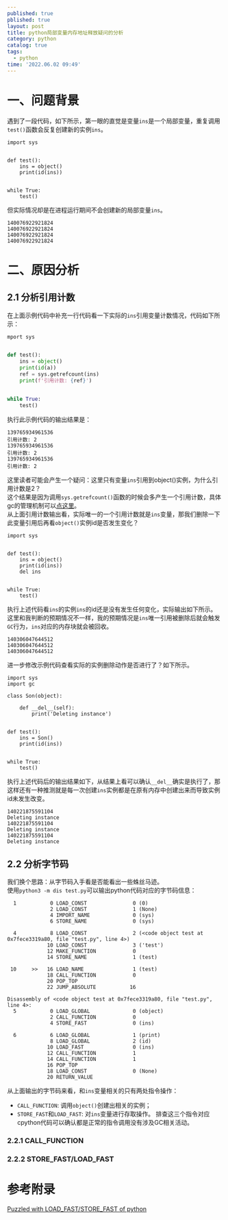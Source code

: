 ```yaml
---
published: true
pblished: true
layout: post
title: python局部变量内存地址释放疑问的分析
category: python
catalog: true
tags:
  - python
time: '2022.06.02 09:49'
---
```


# 一、问题背景

遇到了一段代码，如下所示，第一眼的直觉是变量`ins`是一个局部变量，重复调用`test()`函数会反复创建新的实例`ins`。
```
import sys


def test():
    ins = object()
    print(id(ins))


while True:
    test()
```

但实际情况却是在进程运行期间不会创建新的局部变量`ins`。
```shell
140076922921824
140076922921824
140076922921824
140076922921824
```

# 二、原因分析
## 2.1 分析引用计数
在上面示例代码中补充一行代码看一下实际的`ins`引用变量计数情况，代码如下所示：
```python
mport sys


def test():
    ins = object()
    print(id(a))
    ref = sys.getrefcount(ins)
    print(f'引用计数: {ref}')


while True:
    test()

```
执行此示例代码的输出结果是：
```shell
139765934961536
引用计数: 2
139765934961536
引用计数: 2
139765934961536
引用计数: 2
```
这里读者可能会产生一个疑问：这里只有变量`ins`引用到object()实例，为什么引用计数是2？  
这个结果是因为调用`sys.getrefcount()`函数的时候会多产生一个引用计数，具体gc的管理机制可以[点这里](https://devguide.python.org/garbage_collector/?highlight=gc)。  
从上面引用计数输出看，实际唯一的一个引用计数就是`ins`变量，那我们删除一下此变量引用后再看`object()`实例id是否发生变化？
```
import sys


def test():
    ins = object() 
    print(id(ins))
    del ins


while True:
    test()
```
执行上述代码看`ins`的实例`ins`的id还是没有发生任何变化，实际输出如下所示。  
这里和我判断的预期情况不一样，我的预期情况是`ins`唯一引用被删除后就会触发`GC`行为，`ins`对应的内存块就会被回收。
```
140306047644512
140306047644512
140306047644512
```
进一步修改示例代码查看实际的实例删除动作是否进行了？如下所示。  
```
import sys
import gc

class Son(object):

    def __del__(self):
        print('Deleting instance')


def test():
    ins = Son()
    print(id(ins))


while True:
    test()
```
执行上述代码后的输出结果如下，从结果上看可以确认`__del__`确实是执行了，那这样还有一种推测就是每一次创建`ins`实例都是在原有内存中创建出来而导致实例id未发生改变。
```
140221875591104
Deleting instance
140221875591104
Deleting instance
140221875591104
Deleting instance
```

## 2.2 分析字节码
我们换个思路：从字节码入手看是否能看出一些蛛丝马迹。  
使用`python3 -m dis test.py`可以输出python代码对应的字节码信息：
```shell
  1           0 LOAD_CONST               0 (0)
              2 LOAD_CONST               1 (None)
              4 IMPORT_NAME              0 (sys)
              6 STORE_NAME               0 (sys)

  4           8 LOAD_CONST               2 (<code object test at 0x7fece3319a80, file "test.py", line 4>)
             10 LOAD_CONST               3 ('test')
             12 MAKE_FUNCTION            0
             14 STORE_NAME               1 (test)

 10     >>   16 LOAD_NAME                1 (test)
             18 CALL_FUNCTION            0
             20 POP_TOP
             22 JUMP_ABSOLUTE           16

Disassembly of <code object test at 0x7fece3319a80, file "test.py", line 4>:
  5           0 LOAD_GLOBAL              0 (object)
              2 CALL_FUNCTION            0
              4 STORE_FAST               0 (ins)

  6           6 LOAD_GLOBAL              1 (print)
              8 LOAD_GLOBAL              2 (id)
             10 LOAD_FAST                0 (ins)
             12 CALL_FUNCTION            1
             14 CALL_FUNCTION            1
             16 POP_TOP
             18 LOAD_CONST               0 (None)
             20 RETURN_VALUE
```
从上面输出的字节码来看，和`ins`变量相关的只有两处指令操作：  
- `CALL_FUNCTION`: 调用`object()`创建出相关的实例；
- `STORE_FAST`和`LOAD_FAST`: 对`ins`变量进行存取操作。
排查这三个指令对应cpython代码可以确认都是正常的指令调用没有涉及GC相关活动。

### 2.2.1 CALL_FUNCTION

### 2.2.2 STORE_FAST/LOAD_FAST



# 参考附录
[Puzzled with LOAD_FAST/STORE_FAST of python](https://stackoverflow.com/questions/28088157/puzzled-with-load-fast-store-fast-of-python)
